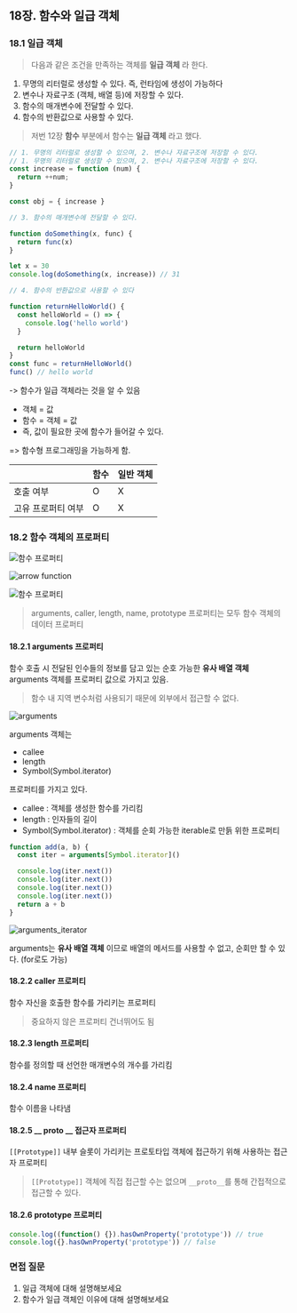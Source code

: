 ## 18장. 함수와 일급 객체
### 18.1 일급 객체
> 다음과 같은 조건을 만족하는 객체를 __일급 객체__ 라 한다.

1. 무명의 리터럴로 생성할 수 있다. 즉, 런타임에 생성이 가능하다
2. 변수나 자료구조 (객체, 배열 등)에 저장할 수 있다.
3. 함수의 매개변수에 전달할 수 있다.
4. 함수의 반환값으로 사용할 수 있다.

> 저번 12장 __함수__ 부분에서 함수는 __일급 객체__ 라고 했다.

``` javascript
// 1. 무명의 리터럴로 생성할 수 있으며, 2. 변수나 자료구조에 저장할 수 있다.
// 1. 무명의 리터럴로 생성할 수 있으며, 2. 변수나 자료구조에 저장할 수 있다.
const increase = function (num) {
  return ++num;
}

const obj = { increase }

// 3. 함수의 매개변수에 전달할 수 있다.

function doSomething(x, func) {
  return func(x)
}

let x = 30
console.log(doSomething(x, increase)) // 31

// 4. 함수의 반환값으로 사용할 수 있다

function returnHelloWorld() {
  const helloWorld = () => {
    console.log('hello world')
  }

  return helloWorld
}
const func = returnHelloWorld()
func() // hello world
```

-> 함수가 일급 객체라는 것을 알 수 있음
  - 객체 = 값
  - 함수 = 객체 = 값
  - 즉, 값이 필요한 곳에 함수가 들어갈 수 있다.
  
=> 함수형 프로그래밍을 가능하게 함.

||함수|일반 객체|
|--|--|--|
|호출 여부|O|X|
|고유 프로퍼티 여부|O|X|

### 18.2 함수 객체의 프로퍼티

![함수 프로퍼티](images/함수%20프로퍼티.png)

![arrow function](images/arrow_function.png)

![함수 프로퍼티](images/함수%20프로퍼티2.png)

> arguments, caller, length, name, prototype 프로퍼티는 모두 함수 객체의 데이터 프로퍼티

#### 18.2.1 arguments 프로퍼티
함수 호출 시 전달된 인수들의 정보를 담고 있는 순호 가능한 __유사 배열 객체__ arguments 객체를 프로퍼티 값으로 가지고 있음.

> 함수 내 지역 변수처럼 사용되기 때문에 외부에서 접근할 수 없다.

![arguments](images/arguments.png)

arguments 객체는
- callee
- length
- Symbol(Symbol.iterator)

프로퍼티를 가지고 있다.

- callee : 객체를 생성한 함수를 가리킴
- length : 인자들의 길이
- Symbol(Symbol.iterator) : 객체를 순회 가능한 iterable로 만듥 위한 프로퍼티

```javascript
function add(a, b) {
  const iter = arguments[Symbol.iterator]()

  console.log(iter.next())
  console.log(iter.next())
  console.log(iter.next())
  console.log(iter.next())
  return a + b
}
```

![arguments_iterator](images/arguments_iterator.png)

arguments는 __유사 배열 객체__ 이므로 배열의 메서드를 사용할 수 없고, 순회만 할 수 있다. (for로도 가능)

#### 18.2.2 caller 프로퍼티
함수 자신을 호출한 함수를 가리키는 프로퍼티

> 중요하지 않은 프로퍼티 건너뛰어도 됨

#### 18.2.3 length 프로퍼티
함수를 정의할 때 선언한 매개변수의 개수를 가리킴

#### 18.2.4 name 프로퍼티
함수 이름을 나타냄

#### 18.2.5 __ proto __ 접근자 프로퍼티
`[[Prototype]]` 내부 슬롯이 가리키는 프로토타입 객체에 접근하기 위해 사용하는 접근자 프로퍼티

> `[[Prototype]]` 객체에 직접 접근할 수는 없으며 `__proto__`를 통해 간접적으로 접근할 수 있다.

#### 18.2.6 prototype 프로퍼티
```javascript
console.log((function() {}).hasOwnProperty('prototype')) // true
console.log({}.hasOwnProperty('prototype')) // false
```

### 면접 질문
1. 일급 객체에 대해 설명해보세요
2. 함수가 일급 객체인 이유에 대해 설명해보세요
